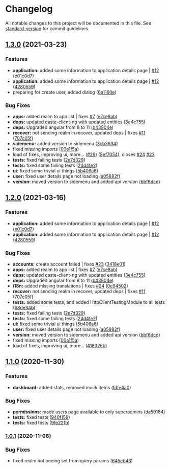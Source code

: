 # Changelog

All notable changes to this project will be documented in this file. See [standard-version](https://github.com/conventional-changelog/standard-version) for commit guidelines.

## [1.3.0](https://github.com/QbitArtifacts/caste-panel/compare/v1.1.0...v1.3.0) (2021-03-23)


### Features

* **application:** added some information to application details page | [#12](https://github.com/QbitArtifacts/caste-panel/issues/12) ([e01c0d7](https://github.com/QbitArtifacts/caste-panel/commit/e01c0d713586700c92015fd28878ca13f2591502))
* **application:** added some information to application details page | [#12](https://github.com/QbitArtifacts/caste-panel/issues/12) ([4280559](https://github.com/QbitArtifacts/caste-panel/commit/42805597207870078cdc32f78e764b0e4adc4792))
* preparing for create user, added dialog ([6a1160e](https://github.com/QbitArtifacts/caste-panel/commit/6a1160e7703fc416062ffa7b4f275b8392249905))


### Bug Fixes

* **apps:** added realm to app list | fixes [#7](https://github.com/QbitArtifacts/caste-panel/issues/7) ([e7ce8ab](https://github.com/QbitArtifacts/caste-panel/commit/e7ce8ab290a57c499e55b1c90b3afa139c4a6682))
* **deps:** updated caste-client-ng with updated entities ([3e4c755](https://github.com/QbitArtifacts/caste-panel/commit/3e4c755595be2297a0a250aa7080ab44e7524675))
* **deps:** Upgraded angular from 8 to 11 ([b43904e](https://github.com/QbitArtifacts/caste-panel/commit/b43904ec78fdbd60476394056c8b58c9a3b23c98))
* **recover:** not sending realm in recover, updated deps | fixes [#11](https://github.com/QbitArtifacts/caste-panel/issues/11) ([707c05f](https://github.com/QbitArtifacts/caste-panel/commit/707c05fc0a811956235dfbfe4042e5a802c56473))
* **sidemenu:** added version to sidemenu ([3cb3634](https://github.com/QbitArtifacts/caste-panel/commit/3cb3634467323960fe19482550d3a6026cbcd609))
* fixed missing imports ([00a1f5a](https://github.com/QbitArtifacts/caste-panel/commit/00a1f5af01fd8013d71276e62ed6aafaa6553040))
* load of fixes, improving ui, more... ([#29](https://github.com/QbitArtifacts/caste-panel/issues/29)) ([8ef7054](https://github.com/QbitArtifacts/caste-panel/commit/8ef70542940b3bcd760b295cb57a07256513b109)), closes [#24](https://github.com/QbitArtifacts/caste-panel/issues/24) [#23](https://github.com/QbitArtifacts/caste-panel/issues/23)
* **tests:** fixed failing tests ([2e7d329](https://github.com/QbitArtifacts/caste-panel/commit/2e7d32984726232a36b1f624b6d56032ef4a7ad2))
* **tests:** fixed some failing tests ([24d4fe2](https://github.com/QbitArtifacts/caste-panel/commit/24d4fe2b7674e34a6fe364f481ea11de0d997f76))
* **ui:** fixed some trivial ui things ([5b406a6](https://github.com/QbitArtifacts/caste-panel/commit/5b406a689d16384699475deee32b16eb93c6e4b2))
* **user:** fixed user details page not loading ([a05882f](https://github.com/QbitArtifacts/caste-panel/commit/a05882f10a90d7d71a20277ca5ef563eb939c612))
* **version:** moved version to sidemenu and added api version ([bbf6dcd](https://github.com/QbitArtifacts/caste-panel/commit/bbf6dcd34fd7e693946090d22b7a7b529e99f057))

## [1.2.0](https://github.com/QbitArtifacts/caste-panel/compare/v1.1.0...v1.2.0) (2021-03-16)


### Features

* **application:** added some information to application details page | [#12](https://github.com/QbitArtifacts/caste-panel/issues/12) ([e01c0d7](https://github.com/QbitArtifacts/caste-panel/commit/e01c0d713586700c92015fd28878ca13f2591502))
* **application:** added some information to application details page | [#12](https://github.com/QbitArtifacts/caste-panel/issues/12) ([4280559](https://github.com/QbitArtifacts/caste-panel/commit/42805597207870078cdc32f78e764b0e4adc4792))


### Bug Fixes

* **accounts:** create account failed | fixes [#23](https://github.com/QbitArtifacts/caste-panel/issues/23) ([3418e01](https://github.com/QbitArtifacts/caste-panel/commit/3418e013e336abc8aab1225a56411396922d09b5))
* **apps:** added realm to app list | fixes [#7](https://github.com/QbitArtifacts/caste-panel/issues/7) ([e7ce8ab](https://github.com/QbitArtifacts/caste-panel/commit/e7ce8ab290a57c499e55b1c90b3afa139c4a6682))
* **deps:** updated caste-client-ng with updated entities ([3e4c755](https://github.com/QbitArtifacts/caste-panel/commit/3e4c755595be2297a0a250aa7080ab44e7524675))
* **deps:** Upgraded angular from 8 to 11 ([b43904e](https://github.com/QbitArtifacts/caste-panel/commit/b43904ec78fdbd60476394056c8b58c9a3b23c98))
* **i18n:** added missing translations | fixes [#24](https://github.com/QbitArtifacts/caste-panel/issues/24) ([0e94502](https://github.com/QbitArtifacts/caste-panel/commit/0e9450246892c4a97760884a282cfeeac5a7ed69))
* **recover:** not sending realm in recover, updated deps | fixes [#11](https://github.com/QbitArtifacts/caste-panel/issues/11) ([707c05f](https://github.com/QbitArtifacts/caste-panel/commit/707c05fc0a811956235dfbfe4042e5a802c56473))
* **tests:** added some tests, and added HttpClientTestingModule to all tests ([68de34b](https://github.com/QbitArtifacts/caste-panel/commit/68de34bbf9a622305d0c0844448c02ae7cdb2110))
* **tests:** fixed failing tests ([2e7d329](https://github.com/QbitArtifacts/caste-panel/commit/2e7d32984726232a36b1f624b6d56032ef4a7ad2))
* **tests:** fixed some failing tests ([24d4fe2](https://github.com/QbitArtifacts/caste-panel/commit/24d4fe2b7674e34a6fe364f481ea11de0d997f76))
* **ui:** fixed some trivial ui things ([5b406a6](https://github.com/QbitArtifacts/caste-panel/commit/5b406a689d16384699475deee32b16eb93c6e4b2))
* **user:** fixed user details page not loading ([a05882f](https://github.com/QbitArtifacts/caste-panel/commit/a05882f10a90d7d71a20277ca5ef563eb939c612))
* **version:** moved version to sidemenu and added api version ([bbf6dcd](https://github.com/QbitArtifacts/caste-panel/commit/bbf6dcd34fd7e693946090d22b7a7b529e99f057))
* fixed missing imports ([00a1f5a](https://github.com/QbitArtifacts/caste-panel/commit/00a1f5af01fd8013d71276e62ed6aafaa6553040))
* load of fixes, improving ui, more... ([418326b](https://github.com/QbitArtifacts/caste-panel/commit/418326b3b59f5a552bdc3ffe745e8bfb4b086221))

## [1.1.0](https://github.com/QbitArtifacts/caste-panel/compare/v1.0.1...v1.1.0) (2020-11-30)


### Features

* **dashboard:** added stats, removed mock items ([fdfe4a0](https://github.com/QbitArtifacts/caste-panel/commit/fdfe4a01b3f0bcc28ae47c814313e48012632614))


### Bug Fixes

* **permissions:** made users page available to only superadmins ([da59184](https://github.com/QbitArtifacts/caste-panel/commit/da591847be018d34cc3b284c91f26ee11177fa97))
* **tests:** fixed tests ([940f159](https://github.com/QbitArtifacts/caste-panel/commit/940f159e6f2faa84c34f4146de6e403032c9115c))
* **tests:** fixed tests ([9fe221b](https://github.com/QbitArtifacts/caste-panel/commit/9fe221bda47a2db185d45863b710f6d9634af56a))

### [1.0.1](https://github.com/QbitArtifacts/caste-panel/compare/v1.0.0...v1.0.1) (2020-11-06)


### Bug Fixes

* fixed realm not beeing set from query params ([645cb43](https://github.com/QbitArtifacts/caste-panel/commit/645cb43a522308a2aabe80b0f0055dd9765e6f29))
